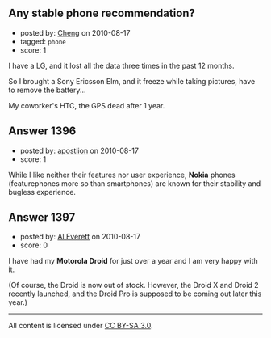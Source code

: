 ## Any stable phone recommendation? 

- posted by: [Cheng](https://stackexchange.com/users/-1/911-cheng) on 2010-08-17
- tagged: `phone`
- score: 1

<p>I have a LG, and it lost all the data three times in the past 12 months.  </p>

<p>So I brought a Sony Ericsson Elm, and it freeze while taking pictures, have to remove the battery...</p>

<p>My coworker's HTC, the GPS dead after 1 year. </p>



## Answer 1396

- posted by: [apostlion](https://stackexchange.com/users/-1/913-apostlion) on 2010-08-17
- score: 1

<p>While I like neither their features nor user experience, <strong>Nokia</strong> phones (featurephones more so than smartphones) are known for their stability and bugless experience.</p>



## Answer 1397

- posted by: [Al Everett](https://stackexchange.com/users/-1/175-al-everett) on 2010-08-17
- score: 0

<p>I have had my <strong>Motorola Droid</strong> for just over a year and I am very happy with it.</p>

<p>(Of course, the Droid is now out of stock. However, the Droid X and Droid 2 recently launched, and the Droid Pro is supposed to be coming out later this year.)</p>




---

All content is licensed under [CC BY-SA 3.0](https://creativecommons.org/licenses/by-sa/3.0/).
